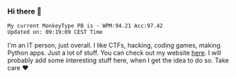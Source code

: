 ### Hi there 👋
<!-- PB START -->
```
My current MonkeyType PB is - WPM:94.21 Acc:97.42
Updated on: 09:19:09 CEST Time
```
<!-- PB END -->
I'm an IT person, just overall. I like CTFs, hacking, coding games, making Python apps. Just a lot of stuff.
You can check out my website [here](https://skill3472.github.io/).
I will probably add some interesting stuff here, when I get the idea to do so. Take care ❤️
